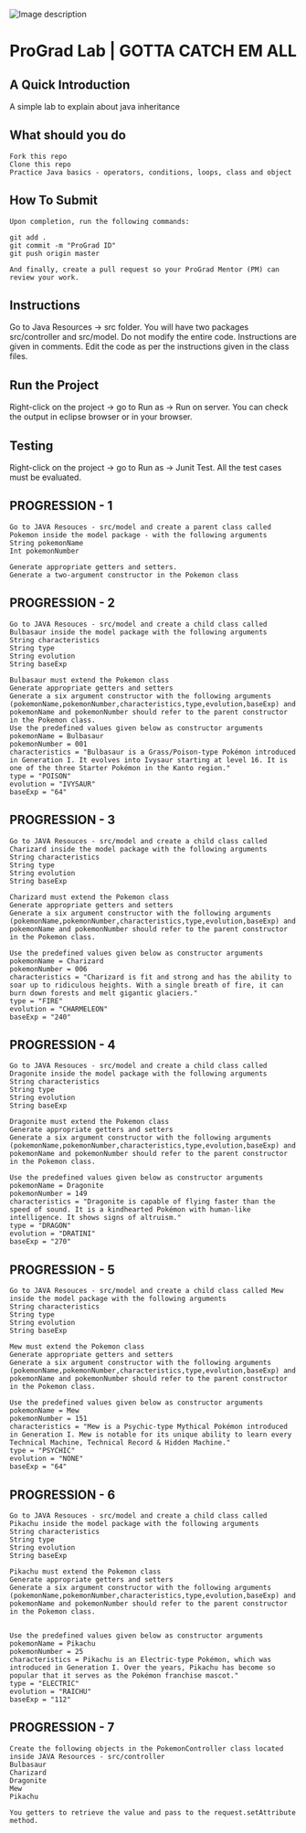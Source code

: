 ![Image description](https://i1.faceprep.in/ProGrad/face-logo-resized.png)

# ProGrad Lab | GOTTA CATCH EM ALL

## A Quick Introduction

A simple lab to explain about java inheritance 



## What should you do
```
Fork this repo
Clone this repo
Practice Java basics - operators, conditions, loops, class and object
```

## How To Submit
```
Upon completion, run the following commands:

git add .
git commit -m "ProGrad ID"
git push origin master

And finally, create a pull request so your ProGrad Mentor (PM) can review your work.
```

## Instructions
Go to Java Resources -> src folder. You will have two packages src/controller and src/model.
Do not modify the entire code. Instructions are given in comments. Edit the code as per the instructions given in the class files.

## Run the Project
Right-click on the project -> go to Run as -> Run on server. You can check the output in eclipse browser or in your browser.

## Testing
Right-click on the project -> go to Run as -> Junit Test. All the test cases must be evaluated.





## PROGRESSION - 1 
```
Go to JAVA Resouces - src/model and create a parent class called Pokemon inside the model package - with the following arguments
String pokemonName
Int pokemonNumber

Generate appropriate getters and setters.
Generate a two-argument constructor in the Pokemon class
```

## PROGRESSION - 2 
```
Go to JAVA Resouces - src/model and create a child class called Bulbasaur inside the model package with the following arguments
String characteristics 
String type
String evolution
String baseExp

Bulbasaur must extend the Pokemon class
Generate appropriate getters and setters
Generate a six argument constructor with the following arguments (pokemonName,pokemonNumber,characteristics,type,evolution,baseExp) and pokemonName and pokemonNumber should refer to the parent constructor in the Pokemon class. 
Use the predefined values given below as constructor arguments 
pokemonName = Bulbasaur
pokemonNumber = 001
characteristics = "Bulbasaur is a Grass/Poison-type Pokémon introduced in Generation I. It evolves into Ivysaur starting at level 16. It is one of the three Starter Pokémon in the Kanto region."
type = "POISON"
evolution = "IVYSAUR"
baseExp = "64" 
```


## PROGRESSION - 3
```
Go to JAVA Resouces - src/model and create a child class called Charizard inside the model package with the following arguments
String characteristics 
String type
String evolution
String baseExp

Charizard must extend the Pokemon class
Generate appropriate getters and setters
Generate a six argument constructor with the following arguments (pokemonName,pokemonNumber,characteristics,type,evolution,baseExp) and pokemonName and pokemonNumber should refer to the parent constructor in the Pokemon class. 

Use the predefined values given below as constructor arguments 
pokemonName = Charizard
pokemonNumber = 006
characteristics = "Charizard is fit and strong and has the ability to soar up to ridiculous heights. With a single breath of fire, it can burn down forests and melt gigantic glaciers."
type = "FIRE"
evolution = "CHARMELEON"
baseExp = "240" 
```


## PROGRESSION - 4
```
Go to JAVA Resouces - src/model and create a child class called Dragonite inside the model package with the following arguments
String characteristics 
String type
String evolution
String baseExp

Dragonite must extend the Pokemon class
Generate appropriate getters and setters
Generate a six argument constructor with the following arguments (pokemonName,pokemonNumber,characteristics,type,evolution,baseExp) and pokemonName and pokemonNumber should refer to the parent constructor in the Pokemon class. 

Use the predefined values given below as constructor arguments 
pokemonName = Dragonite
pokemonNumber = 149
characteristics = "Dragonite is capable of flying faster than the speed of sound. It is a kindhearted Pokémon with human-like intelligence. It shows signs of altruism."
type = "DRAGON"
evolution = "DRATINI"
baseExp = "270" 
```

## PROGRESSION - 5
```
Go to JAVA Resouces - src/model and create a child class called Mew inside the model package with the following arguments
String characteristics 
String type
String evolution
String baseExp

Mew must extend the Pokemon class
Generate appropriate getters and setters
Generate a six argument constructor with the following arguments (pokemonName,pokemonNumber,characteristics,type,evolution,baseExp) and pokemonName and pokemonNumber should refer to the parent constructor in the Pokemon class.

Use the predefined values given below as constructor arguments 
pokemonName = Mew
pokemonNumber = 151
characteristics = "Mew is a Psychic-type Mythical Pokémon introduced in Generation I. Mew is notable for its unique ability to learn every Technical Machine, Technical Record & Hidden Machine."
type = "PSYCHIC"
evolution = "NONE"
baseExp = "64" 
```

## PROGRESSION - 6
```
Go to JAVA Resouces - src/model and create a child class called Pikachu inside the model package with the following arguments
String characteristics 
String type
String evolution
String baseExp

Pikachu must extend the Pokemon class
Generate appropriate getters and setters
Generate a six argument constructor with the following arguments (pokemonName,pokemonNumber,characteristics,type,evolution,baseExp) and pokemonName and pokemonNumber should refer to the parent constructor in the Pokemon class.


Use the predefined values given below as constructor arguments 
pokemonName = Pikachu
pokemonNumber = 25
characteristics = Pikachu is an Electric-type Pokémon, which was introduced in Generation I. Over the years, Pikachu has become so popular that it serves as the Pokémon franchise mascot."
type = "ELECTRIC"
evolution = "RAICHU"
baseExp = "112" 
```

## PROGRESSION - 7
```
Create the following objects in the PokemonController class located inside JAVA Resources - src/controller
Bulbasaur
Charizard
Dragonite
Mew
Pikachu

You getters to retrieve the value and pass to the request.setAttribute method.
```
